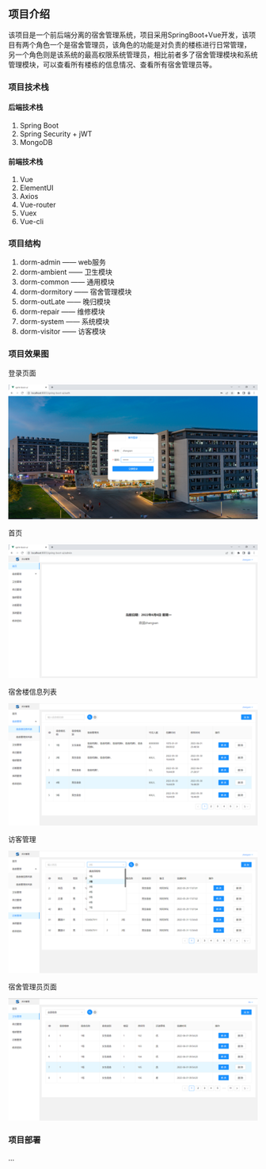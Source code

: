 ## 项目介绍
该项目是一个前后端分离的宿舍管理系统，项目采用SpringBoot+Vue开发，该项目有两个角色一个是宿舍管理员，该角色的功能是对负责的楼栋进行日常管理，
另一个角色则是该系统的最高权限系统管理员，相比前者多了宿舍管理模块和系统管理模块，可以查看所有楼栋的信息情况、查看所有宿舍管理员等。

### 项目技术栈

#### 后端技术栈
1. Spring Boot
2. Spring Security + jWT
3. MongoDB

#### 前端技术栈
1. Vue
2. ElementUI
3. Axios
4. Vue-router
5. Vuex
7. Vue-cli


### 项目结构

1. dorm-admin —— web服务
2. dorm-ambient —— 卫生模块
3. dorm-common —— 通用模块
4. dorm-dormitory —— 宿舍管理模块
5. dorm-outLate —— 晚归模块
6. dorm-repair —— 维修模块
7. dorm-system —— 系统模块
8. dorm-visitor —— 访客模块


### 项目效果图
登录页面

![my-login.png](dorm-admin/src/main/resources/image/login.png)

首页

![my-home.png](dorm-admin/src/main/resources/image/home.png)


宿舍楼信息列表

![my-info.png](dorm-admin/src/main/resources/image/info.png)


访客管理

![my-info2.png](dorm-admin/src/main/resources/image/info2.png)

宿舍管理员页面

![my-info3.png](dorm-admin/src/main/resources/image/info3.png)

### 项目部署
...